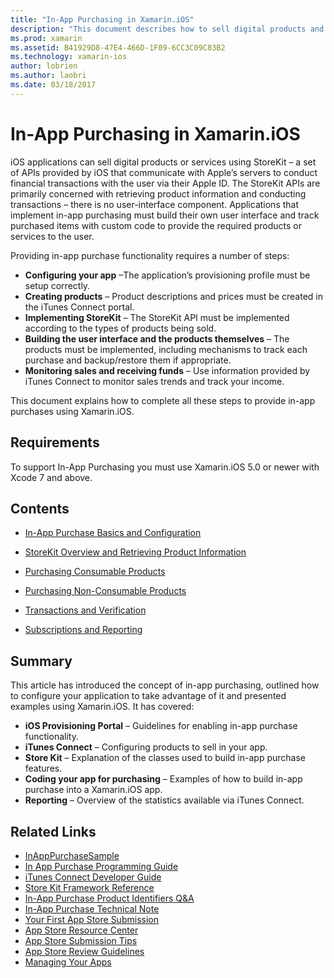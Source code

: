 ```yaml
---
title: "In-App Purchasing in Xamarin.iOS"
description: "This document describes how to sell digital products and services using the StoreKit APIs. It links to guides that discuss configuration, consumable products, non-consumable products, transactions, subscriptions, and more."
ms.prod: xamarin
ms.assetid: B41929D8-47E4-466D-1F09-6CC3C09C83B2
ms.technology: xamarin-ios
author: lobrien
ms.author: laobri
ms.date: 03/18/2017
---
```


# In-App Purchasing in Xamarin.iOS

iOS applications can sell digital products or services using StoreKit – a
set of APIs provided by iOS that communicate with Apple’s servers to conduct
financial transactions with the user via their Apple ID. The StoreKit APIs are
primarily concerned with retrieving product information and conducting
transactions – there is no user-interface component. Applications that
implement in-app purchasing must build their own user interface and track
purchased items with custom code to provide the required products or services to
the user.

Providing in-app purchase functionality requires a
number of steps:

- **Configuring your app** –The application’s provisioning profile must be setup correctly.
- **Creating products** – Product descriptions and prices must be created in the iTunes Connect portal.
- **Implementing StoreKit** – The StoreKit API must be implemented according to the types of products being sold.
- **Building the user interface and the products themselves** – The products must be implemented, including mechanisms to track each purchase and backup/restore them if appropriate.
- **Monitoring sales and receiving funds** – Use information provided by iTunes Connect to monitor sales trends and track your income.

This document explains how to complete all these steps to provide
in-app purchases using Xamarin.iOS.

## Requirements

To support In-App Purchasing you must use Xamarin.iOS 5.0 or newer with Xcode 7 and above.

## Contents

- [In-App Purchase Basics and Configuration](~/ios/platform/in-app-purchasing/in-app-purchase-basics-and-configuration.md)

- [StoreKit Overview and Retrieving Product Information](~/ios/platform/in-app-purchasing/store-kit-overview-and-retreiving-product-information.md)

- [Purchasing Consumable Products](~/ios/platform/in-app-purchasing/purchasing-consumable-products.md)

- [Purchasing Non-Consumable Products](~/ios/platform/in-app-purchasing/purchasing-non-consumable-products.md)

- [Transactions and Verification](~/ios/platform/in-app-purchasing/transactions-and-verification.md)

- [Subscriptions and Reporting](~/ios/platform/in-app-purchasing/subscriptions-and-reporting.md)

## Summary

This article has introduced the concept of in-app purchasing, outlined how to
configure your application to take advantage of it and presented examples using
Xamarin.iOS. It has covered:

- **iOS Provisioning Portal** – Guidelines for enabling in-app purchase functionality.
- **iTunes Connect** – Configuring products to sell in your app.
- **Store Kit** – Explanation of the classes used to build in-app purchase features.
- **Coding your app for purchasing** – Examples of how to build in-app purchase into a Xamarin.iOS app.
- **Reporting** – Overview of the statistics available via iTunes Connect.


## Related Links

- [InAppPurchaseSample](https://docs.microsoft.com/samples/xamarin/ios-samples/storekit/)
- [In App Purchase Programming Guide](https://developer.apple.com/library/ios/documentation/NetworkingInternet/Conceptual/StoreKitGuide/Introduction.html)
- [iTunes Connect Developer Guide](https://developer.apple.com/library/ios/documentation/LanguagesUtilities/Conceptual/iTunesConnect_Guide/iTunesConnect_Guide.pdf)
- [Store Kit Framework Reference](https://developer.apple.com/library/ios/documentation/StoreKit/Reference/StoreKit_Collection/StoreKit_Collection.pdf)
- [In-App Purchase Product Identifiers Q&A](https://developer.apple.com/library/ios/#qa/qa1329/_index.html)
- [In-App Purchase Technical Note](https://developer.apple.com/library/ios/#technotes/tn2259/_index.html)
- [Your First App Store Submission](https://developer.apple.com/library/ios/documentation/IDEs/Conceptual/AppDistributionGuide/Introduction/Introduction.html)
- [App Store Resource Center](https://developer.apple.com/appstore/index.html)
- [App Store Submission Tips](https://developer.apple.com/appstore/resources/submission/tips.html)
- [App Store Review Guidelines](https://developer.apple.com/appstore/resources/approval/guidelines.html)
- [Managing Your Apps](https://developer.apple.com/appstore/resources/managing/index.html)
